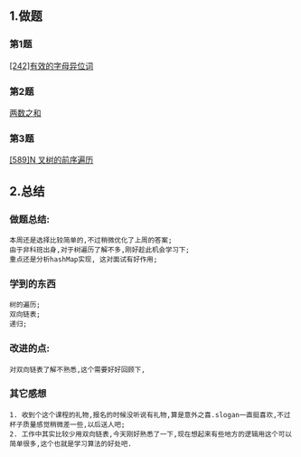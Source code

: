 ## 1.做题

### 第1题

[[242]有效的字母异位词](https://github.com/vincepeng/algo_2021/blob/main/tmp/leetcode/editor/cn/%5B242%5D%E6%9C%89%E6%95%88%E7%9A%84%E5%AD%97%E6%AF%8D%E5%BC%82%E4%BD%8D%E8%AF%8D.java)

### 第2题

[两数之和](https://github.com/vincepeng/algo_2021/blob/main/tmp/leetcode/editor/cn/%5B1%5D%E4%B8%A4%E6%95%B0%E4%B9%8B%E5%92%8C.java)

### 第3题

[[589]N 叉树的前序遍历](https://github.com/vincepeng/algo_2021/blob/main/tmp/leetcode/editor/cn/%5B589%5DN%20%E5%8F%89%E6%A0%91%E7%9A%84%E5%89%8D%E5%BA%8F%E9%81%8D%E5%8E%86.java)

## 2.总结

### 做题总结:

    本周还是选择比较简单的,不过稍微优化了上周的答案;
    由于非科班出身,对于树遍历了解不多,刚好趁此机会学习下;
    重点还是分析hashMap实现, 这对面试有好作用;

### 学到的东西

    树的遍历;
    双向链表;
    递归;

### 改进的点:

    对双向链表了解不熟悉,这个需要好好回顾下,

### 其它感想

    1. 收到个这个课程的礼物,报名的时候没听说有礼物,算是意外之喜.slogan一直挺喜欢,不过杯子质量感觉稍微差一些,以后送人吧;
    2. 工作中其实比较少用双向链表,今天刚好熟悉了一下,现在想起来有些地方的逻辑用这个可以简单很多,这个也就是学习算法的好处吧.



